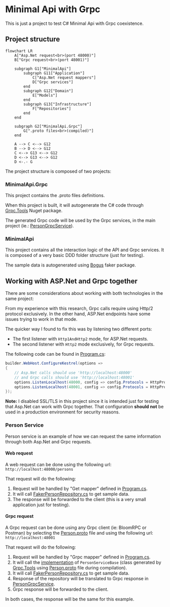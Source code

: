 # Minimal Api with Grpc
This is just a project to test C# Minimal Api with Grpc coexistence.

## Project structure

```mermaid
flowchart LR
    A["Asp.Net request<br>(port 48000)"]
    B["Grpc request<br>(port 48001)"]

    subgraph G1["MinimalApi"]
        subgraph G11["Application"]
            C["Asp.Net request mappers"]
            D["Grpc services"]
        end
        subgraph G12["Domain"]
            E["Models"]
        end
        subgraph G13["Infrastructure"]
            F["Repositories"]
        end
    end

    subgraph G2["MinimalApi.Grpc"]
        G[".proto files<br>(compiled)"]
    end

    A --> C <--> G12
    B --> D <--> G12
    C <--> G13 <--> G12
    D <--> G13 <--> G12
    D <-.- G
```

The project structure is composed of two projects:

### MinimalApi.Grpc
This project contains the .proto files definitions.

When this project is built, it will autogenerate the C# code through [Grpc.Tools](https://www.nuget.org/packages/Grpc.Tools/) Nuget package.

The generated Grpc code will be used by the Grpc services, in the main project (ie.: [PersonGrpcService](source/MinimalApi/Application/PersonGrpcService.cs)).

### MinimalApi
This project contains all the interaction logic of the API and Grpc services. It is composed of a very basic DDD folder structure (just for testing).

The sample data is autogenerated using [Bogus](https://www.nuget.org/packages/Bogus/) faker package.

## Working with ASP.Net and Grpc together
There are some considerations about working with both technologies in the same project:

From my experience with this research, Grpc calls require using Http/2 protocol exclusively. In the other hand, ASP.Net endpoints have some issues trying to work in that mode.

The quicker way I found to fix this was by listening two different ports:
- The first listener with `Http1AndHttp2` mode, for ASP.Net requests.
- The second listener with `Http2` mode exclusively, for Grpc requests.

The following code can be found in [Program.cs](source/MinimalApi/Program.cs):
```csharp
builder.WebHost.ConfigureKestrel(options =>
{
    // Asp.Net calls should use 'http://localhost:48000'
    // and Grpc calls should use 'http://localhost:48001'
    options.ListenLocalhost(48000, config => config.Protocols = HttpProtocols.Http1AndHttp2);
    options.ListenLocalhost(48001, config => config.Protocols = HttpProtocols.Http2);
});
```

**Note:** I disabled SSL/TLS in this project since it is intended just for testing that Asp.Net can work with Grpc together. That configuration **should not** be used in a production environment for security reasons.

### Person Service
Person service is an example of how we can request the same information through both Asp.Net and Grpc requests.

#### Web request
A web request can be done using the following url:
```http://localhost:48000/persons```

That request will do the following:
1. Request will be handled by "Get mapper" defined in [Program.cs](source/MinimalApi/Program.cs).
2. It will call [FakerPersonRepository.cs](source/MinimalApi/Infrastructure/FakerPersonRepository.cs) to get sample data.
3. The response will be forwarded to the client (this is a very small application just for testing).

#### Grpc request
A Grpc request can be done using any Grpc client (ie: BloomRPC or Postman) by selecting the [Person.proto](source/MinimalApi.Grpc/Protos/Person.proto) file and using the following url:
```http://localhost:48001```

That request will do the following:
1. Request will be handled by "Grpc mapper" defined in [Program.cs](source/MinimalApi/Program.cs).
2. It will call the [implementation](source/MinimalApi/Application/PersonGrpcService.cs) of `PersonServiceBase` (class generated by [Grpc.Tools](https://www.nuget.org/packages/Grpc.Tools/) using [Person.proto](source/MinimalApi.Grpc/Protos/Person.proto) file during compilation).
3. It will call [FakerPersonRepository.cs](source/MinimalApi/Infrastructure/FakerPersonRepository.cs) to get sample data.
4. Response of the repository will be translated to Grpc response in [PersonGrpcService](source/MinimalApi/Application/PersonGrpcService.cs).
5. Grpc response will be forwarded to the client.

In both cases, the response will be the same for this example.
